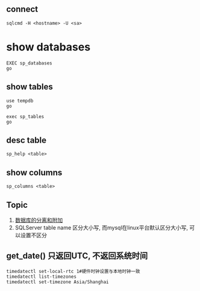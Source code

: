 
## connect
```
sqlcmd -H <hostname> -U <sa>
```

# show databases
```
EXEC sp_databases
go
```

## show tables
```
use tempdb
go

exec sp_tables
go
```

## desc table
```
sp_help <table>
```

## show columns
```
sp_columns <table>
```


## Topic
1. [数据库的分离和附加](https://msdn.microsoft.com/zh-sg/library/ms190794.aspx)  
2. SQLServer table name 区分大小写, 而mysql在linux平台默认区分大小写, 可以设置不区分  

## get_date() 只返回UTC, 不返回系统时间
```
timedatectl set-local-rtc 1#硬件时钟设置与本地时钟一致
timedatectl list-timezones
timedatectl set-timezone Asia/Shanghai
```
